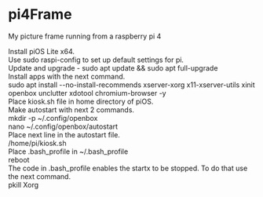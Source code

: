# pi4Frame
My picture frame running from a raspberry pi 4

Install piOS Lite x64.  
Use sudo raspi-config to set up default settings for pi.  
Update and upgrade - sudo apt update && sudo apt full-upgrade  
Install apps with the next command.  
sudo apt install --no-install-recommends xserver-xorg x11-xserver-utils xinit openbox unclutter xdotool chromium-browser -y  
Place kiosk.sh file in home directory of piOS.  
Make autostart with next 2 commands.  
mkdir -p ~/.config/openbox  
nano ~/.config/openbox/autostart  
Place next line in the autostart file.  
/home/pi/kiosk.sh<br>
Place .bash_profile in ~/.bash_profile  
reboot  
The code in .bash_profile enables the startx to be stopped. To do that use the next command.  
pkill Xorg  
